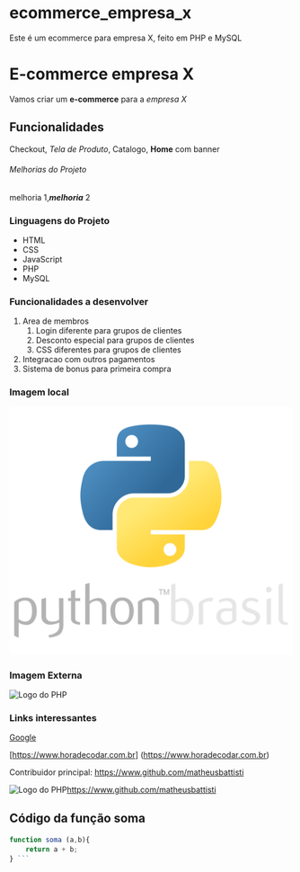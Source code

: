 # ecommerce_empresa_x
Este é um ecommerce para empresa X, feito em PHP e MySQL

# E-commerce empresa X

Vamos criar um **e-commerce** para a *empresa X* 

## Funcionalidades

Checkout, _Tela de Produto_, Catalogo, __Home__ com banner

###### Melhorias do Projeto

melhoria 1,_**melhoria**_ 2

### Linguagens do Projeto

* HTML
* CSS
* JavaScript
* PHP
* MySQL

### Funcionalidades a desenvolver

1. Area de membros
    1. Login diferente para grupos de clientes
    2. Desconto especial para grupos de clientes
    3. CSS diferentes para grupos de clientes
2. Integracao com outros pagamentos
3. Sistema de bonus para primeira compra

### Imagem local

![Logo do Python](img/python.svg)

### Imagem Externa

![Logo do PHP](https://s3.amazonaws.com/static.internetstyle.net/img/php-1.svg)

### Links interessantes

[Google](https://www.google.com.br)

[https://www.horadecodar.com.br] (https://www.horadecodar.com.br)

Contribuidor principal: https://www.github.com/matheusbattisti

![Logo do PHP](https://s3.amazonaws.com/static.internetstyle.net/img/php-1.svg)https://www.github.com/matheusbattisti


## Código da função soma

``` javascript
function soma (a,b){
    return a + b;
} ```